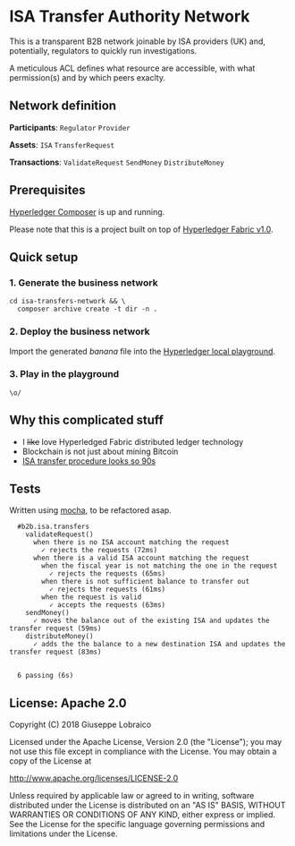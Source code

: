 # ISA Transfer Authority Network

This is a transparent B2B network joinable by ISA providers (UK) and, potentially, regulators to quickly run investigations.

A meticulous ACL defines what resource are accessible, with what permission(s) and by which peers exaclty.

## Network definition

**Participants**: `Regulator` `Provider`

**Assets**: `ISA` `TransferRequest`

**Transactions**: `ValidateRequest` `SendMoney` `DistributeMoney`

## Prerequisites

[Hyperledger Composer](https://hyperledger.github.io/composer/installing/development-tools.html) is up and running.

Please note that this is a project built on top of [Hyperledger Fabric v1.0](https://www.hyperledger.org/projects/fabric).

## Quick setup
### 1. Generate the business network

```
cd isa-transfers-network && \
  composer archive create -t dir -n .
```

### 2. Deploy the business network

Import the generated *banana* file into the [Hyperledger local playground](https://hyperledger.github.io/composer/installing/using-playground-locally.html).

### 3. Play in the playground

`\o/`

## Why this complicated stuff

- I ~~like~~ love Hyperledged Fabric distributed ledger technology
- Blockchain is not just about mining Bitcoin
- [ISA transfer procedure looks so 90s](https://www.gov.uk/individual-savings-accounts/transferring-your-isa)

## Tests

Written using [mocha](https://github.com/mochajs/mocha), to be refactored asap.

```
  #b2b.isa.transfers
    validateRequest()
      when there is no ISA account matching the request
        ✓ rejects the requests (72ms)
      when there is a valid ISA account matching the request
        when the fiscal year is not matching the one in the request
          ✓ rejects the requests (65ms)
        when there is not sufficient balance to transfer out
          ✓ rejects the requests (61ms)
        when the request is valid
          ✓ accepts the requests (63ms)
    sendMoney()
      ✓ moves the balance out of the existing ISA and updates the transfer request (59ms)
    distributeMoney()
      ✓ adds the the balance to a new destination ISA and updates the transfer request (83ms)


  6 passing (6s)
```

## License: Apache 2.0

Copyright (C) 2018 Giuseppe Lobraico

Licensed under the Apache License, Version 2.0 (the "License");
you may not use this file except in compliance with the License.
You may obtain a copy of the License at

http://www.apache.org/licenses/LICENSE-2.0

Unless required by applicable law or agreed to in writing, software
distributed under the License is distributed on an "AS IS" BASIS,
WITHOUT WARRANTIES OR CONDITIONS OF ANY KIND, either express or implied.
See the License for the specific language governing permissions and
limitations under the License.
